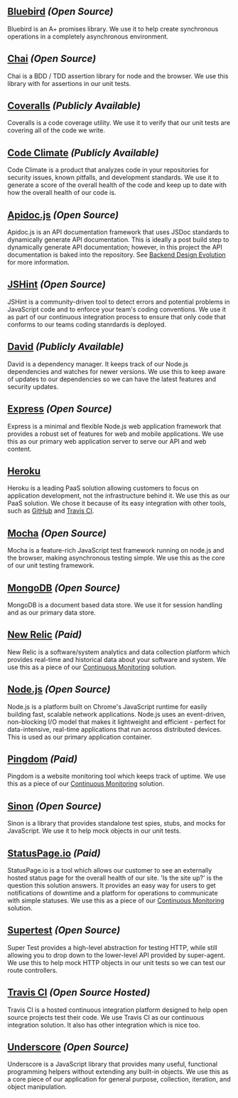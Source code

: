 ## [Bluebird](https://github.com/petkaantonov/bluebird) _(Open Source)_

Bluebird is an A+ promises library. We use it to help create synchronous operations in a completely asynchronous environment.

## [Chai](http://chaijs.com/) _(Open Source)_

Chai is a BDD / TDD assertion library for node and the browser. We use this library with for assertions in our unit tests.

## [Coveralls](https://coveralls.io/) _(Publicly Available)_

Coveralls is a code coverage utility. We use it to verify that our unit tests are covering all of the code we write.

## [Code Climate](https://codeclimate.com/) _(Publicly Available)_

Code Climate is a product that analyzes code in your repositories for security issues, known pitfalls, and development standards. We use it to generate a score of the overall health of the code and keep up to date with how the overall health of our code is.

## [Apidoc.js](http://apidocjs.com/ ) _(Open Source)_

Apidoc.js is an API documentation framework that uses JSDoc standards to dynamically generate API documentation. This is ideally a post build step to dynamically generate API documentation; however, in this project the API documentation is baked into the repository. See [Backend Design Evolution](https://github.com/TeraLogics/TotalBriecall/blob/master/docs/Backend-Design-Evolution.md) for more information.

## [JSHint](http://jshint.com/) _(Open Source)_

JSHint is a community-driven tool to detect errors and potential problems in JavaScript code and to enforce your team's coding conventions. We use it as part of our continuous integration process to ensure that only code that conforms to our teams coding stanrdards is deployed.

## [David](https://david-dm.org/) _(Publicly Available)_

David is a dependency manager. It keeps track of our Node.js dependencies and watches for newer versions. We use this to keep aware of updates to our dependencies so we can have the latest features and security updates.

## [Express](http://expressjs.com/) _(Open Source)_

Express is a minimal and flexible Node.js web application framework that provides a robust set of features for web and mobile applications. We use this as our primary web application server to serve our API and web content.

## [Heroku](https://www.heroku.com/)

Heroku is a leading PaaS solution allowing customers to focus on application development, not the infrastructure behind it. We use this as our PaaS solution. We chose it because of its easy integration with other tools, such as [GitHub](https://github.com/TeraLogics/TotalBriecall/blob/master/docs/Tools.md#github) and [Travis CI](https://github.com/TeraLogics/TotalBriecall/blob/master/docs/Backend-Technologies.md#travis-ci-open-source-hosted).

## [Mocha](http://mochajs.org/) _(Open Source)_

Mocha is a feature-rich JavaScript test framework running on node.js and the browser, making asynchronous testing simple. We use this as the core of our unit testing framework.

## [MongoDB](https://www.mongodb.org/) _(Open Source)_

MongoDB is a document based data store. We use it for session handling and as our primary data store.

## [New Relic](http://newrelic.com/) _(Paid)_

New Relic is a software/system analytics and data collection platform which provides real-time and historical data about your software and system. We use this as a piece of our [Continuous Monitoring](https://github.com/TeraLogics/TotalBriecall/blob/master/docs/Continuous-Monitoring.md) solution.

## [Node.js](https://nodejs.org/) _(Open Source)_

Node.js is a platform built on Chrome's JavaScript runtime for easily building fast, scalable network applications. Node.js uses an event-driven, non-blocking I/O model that makes it lightweight and efficient - perfect for data-intensive, real-time applications that run across distributed devices. This is used as our primary application container.

## [Pingdom](https://www.pingdom.com/) _(Paid)_

Pingdom is a website monitoring tool which keeps track of uptime. We use this as a piece of our [Continuous Monitoring](https://github.com/TeraLogics/TotalBriecall/blob/master/docs/Continuous-Monitoring.md) solution.

## [Sinon](http://sinonjs.org/) _(Open Source)_

Sinon is a library that provides standalone test spies, stubs, and mocks for JavaScript. We use it to help mock objects in our unit tests.

## [StatusPage.io](https://www.statuspage.io/) _(Paid)_

StatusPage.io is a tool which allows our customer to see an externally hosted status page for the overall health of our site. 'Is the site up?' is the question this solution answers. It provides an easy way for users to get notifications of downtime and a platform for operations to communicate with simple statuses. We use this as a piece of our [Continuous Monitoring](https://github.com/TeraLogics/TotalBriecall/blob/master/docs/Continuous-Monitoring.md) solution.

## [Supertest](https://github.com/visionmedia/supertest) _(Open Source)_

Super Test provides a high-level abstraction for testing HTTP, while still allowing you to drop down to the lower-level API provided by super-agent. We use this to help mock HTTP objects in our unit tests so we can test our route controllers.

## [Travis CI](https://travis-ci.org/) _(Open Source Hosted)_

Travis CI is a hosted continuous integration platform designed to help open source projects test their code. We use Travis CI as our continuous integration solution. It also has other integration which is nice too.

## [Underscore](http://underscorejs.org/) _(Open Source)_

Underscore is a JavaScript library that provides many useful, functional programming helpers without extending any built-in objects. We use this as a core piece of our application for general purpose, collection, iteration, and object manipulation.

